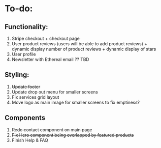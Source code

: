 # To-do:

## Functionality:

1. Stripe checkout + checkout page
2. User product reviews (users will be able to add product reviews) + dynamic display number of product reviews + dynamic display of stars
3. User profile
4. Newsletter with Ethereal email ?? TBD

## Styling:

1. ~~Update footer~~
2. Update drop out menu for smaller screens
3. Fix services grid layout
4. Move logo as main image for smaller screens to fix emptiness?

## Components

1. ~~Redo contact component on main page~~
2. ~~Fix Hero component being overlapped by featured products~~
3. Finish Help & FAQ
